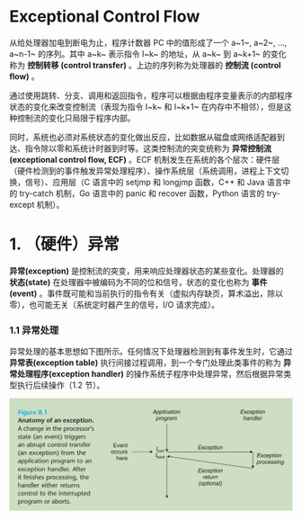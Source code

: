 # Exceptional Control Flow

从给处理器加电到断电为止，程序计数器 PC 中的值形成了一个 a~1~, a~2~, ..., a~n-1~ 的序列。其中 a~k~ 表示指令 I~k~ 的地址，从 a~k~ 到 a~k+1~ 的变化称为 **控制转移 (control transfer)** 。上边的序列称为处理器的 **控制流 (control flow)** 。

通过使用跳转、分支、调用和返回指令，程序可以根据由程序变量表示的内部程序状态的变化来改变控制流（表现为指令 I~k~ 和 I~k+1~ 在内存中不相邻），但是这种控制流的变化只局限于程序内部。

同时，系统也必须对系统状态的变化做出反应，比如数据从磁盘或网络适配器到达、指令除以零和系统计时器到时等。这类控制流的突变统称为 **异常控制流 (exceptional control flow, ECF)** 。ECF 机制发生在系统的各个层次：硬件层（硬件检测到的事件触发异常处理程序）、操作系统层（系统调用，进程上下文切换，信号）、应用层（C 语言中的 setjmp 和 longjmp 函数，C++ 和 Java 语言中的 try-catch 机制，Go 语言中的 panic 和 recover 函数，Python 语言的 try-except 机制）。

# 1. （硬件）异常

**异常(exception)** 是控制流的突变，用来响应处理器状态的某些变化。处理器的 **状态(state)** 在处理器中被编码为不同的位和信号，状态的变化也称为 **事件(event)** 。事件既可能和当前执行的指令有关（虚拟内存缺页，算术溢出，除以零），也可能无关（系统定时器产生的信号，I/O 请求完成）。

### 1.1 异常处理

异常处理的基本思想如下图所示。任何情况下处理器检测到有事件发生时，它通过 **异常表(exception table)** 执行间接过程调用，到一个专门处理此类事件的称为 **异常处理程序(exception handler)** 的操作系统子程序中处理异常，然后根据异常类型执行后续操作（1.2 节）。

![anatomy_of_exception](assets\anatomy_of_exception.png)
